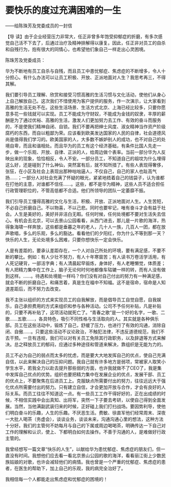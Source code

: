 # 要快乐的度过充满困难的一生

——给陈珠芳及党委成员的一封信

【导 读】由于企业经营压力非常大，任正非曾多年饱受抑郁症的折磨，有多次感觉自己活不下去了，后通过治疗及精神排解得以康复。因此，任正非对员工的自杀和自残行为，抱有很大的同情心，也希望他们象自己一样走出心灵困境。

陈珠芳及党委成员：

华为不断地有员工自杀与自残，而且员工中患忧郁症、焦虑症的不断增多，令人十分担心。有什么办法可以让员工积极、开放、正派地面对人生？我思考再三，不得其解。

我们要引导员工理解、欣赏和接受习惯高雅的生活习惯与文化活动，使他们从身心上自己解放自己。这次我们不惜使用为客户提供的服务，作一次演示，让大家看到高雅的生活无处不在。这些生活场景、生活方式北京、上海已经比较多，只要你愿意多花一些钱就可以实现。员工不能成为守财奴，不能成为金钱的奴隶，丰厚的薪酬是为了通过优裕、高雅的生活，激发人们更加努力去工作、有效的奋斗而服务的，不是使我们精神自闭、自锁。我们不要再把绅士风度、淑女精神当作资产阶级腐朽的东西，而自以粗鄙为荣。应该看到欧美发达国家的人民的自律，社会道德风尚是值得我们学习的。欧美国家的人，大多数不嫉妒别人的成功，也不对自己的处境自卑，而且和谐相处。而且华为的员工有这个经济基础，有条件比国人先走一步，做一个乐观、开放、自律、正派的人，给周边做个表率。当前一部分华为人反映出来的现象，恰恰相反，令人不安。一部分员工，不知道自己的祖坟为什么埋得这么好，还是碰到了什么神仙，突然富有后，就不知所措了。有些人表现得奢侈，张狂，在小区及社会上表现出那种咄咄逼人，不仅自己，自己的家人也趾高气扬……；一部分人对社会充满了怀疑的眼光，紧紧地捂着自己的钱袋子，认为谁都在打他的主意，对谁都不信任……。这些，都不是华为精神，这些人员不适合担任行政管理职位的，不管高低都不合适。他们所领导的团队一定萎靡不振。

我们引导员工懂得高雅的文化与生活，积极、开放、正派地面对人生。人生苦短，不必自己折磨自己。不以物喜，不以己悲。同时也要牢记，唯有奋斗才会有益于社会。人生是美好的，美好并非洁白无暇。任何时候，任何处境都不要对生活失去信心。有机会去北京，可以去景山公园看看，从西门进去，那儿是一片歌的海洋，热得象海啸一样奔放，这些都是垂暮之年的老人，几十人一族，几百人一团，都在放声歌唱，多么的乐观，多么的豁达。看看他们的夕阳红，你为什么不等到那一天？快乐的人生，无论处境多么困难，只要你想快乐一定会快乐。

人是有差距的，要承认差距存在，一个人对自己所处的环境，要有满足感，不要不断的攀比。例如：有人少壮不努力，有人十年寒窗苦；有人读书万卷活学活用，有人死记硬背，一部活字典；有人清晨起早锻炼，身体好，有人老睡懒觉，体质差；有人把精力集中在工作上，脑子无论何时何地都像车轱辘一样的转，而有人没有做到这样。……。待遇和处境能一样吗？你们没有对自己付出的努力有一种满足感，就会不断的折磨自己，和痛苦着，真是生在福中不知福。这不是宿命，宿命是人知道差距后，而不努力去改变。

我不主张以组织的方式来实现员工的自我解放，而是倡导员工自觉自愿，自我娱乐，自己承担费用的方式来组织和参与各种活动。公司不予任何补贴，凡是补贴的，只要不再补贴了，这项活动就死亡了。“青春之歌”是一个好的名字，一歌、二歌……五歌……，各具特色，吸引不同性格与生活取向的人。其实就是各种俱乐部。员工在这些活动中，锻炼了自己，舒缓了压力，也进行了有效的沟通，消除自闭、自傲……。只要这些活动不议论政治，不触犯法律，不违反道德规范，我们不去干预。一旦有违规，我们可以对有关员工免除其行政职务，以及辞退等方式来解决。总之释放员工的郁闷，应通过多种途径和管道来解决，靠组织是无能为力的。

员工不必为自己的弱点而太多的忧虑，而是要大大地发挥自己的优点，使自己充满自信，以此来解决自己的压抑问题。我自己就有许多地方是弱项，常被家人取笑小学生水平，若我全力以赴去提升那些弱的方面，也许我就做不了CEO了，我是集中发挥自己优点的优势。组织也要把精力集中在发展企业的优点，发展干部、员工的优点上，不要聚焦在后进员工上。克服缺点所需要付出的努力，往往远远大于强化优点所需要付出的努力。只有建立自信，才会更加开放与合作，才会有良好的人际关系。而员工往往不知道这一点。有一些员工工作干得好好的，正在出成绩的时候，不相信实践中会出真知、出将军，突然一下子要去考研，以使自己得到全面发展。当然，当他满副武装归来的时候，正好碰上我们打扫战场。要因势利导，使他们明白奋斗的乐趣，人生的乐趣。不厌恶生活。费敏、徐直军他们经常周末、深夜一大批人喝茶（务虚会），谈谈业务，谈谈未来，沟通沟通心里的想法，这种方法十分好。我们的主管何不妨每月与自己的下属或周边喝喝茶，明确传达一下自己对工作的理解和认识，使上、下都明白如何去操作。不善于沟通的人，是难做好行政主管的。

我曾经想写一篇文章“快乐的人生”，以献给华为患忧郁症、焦虑症的朋友们，但一直没有时间。我想他们应去看一看北京景山公园的歌的海洋，看看丽江街上少数民族姑娘的对歌，也许会减轻他们的病情。我也曾是一个严重的忧郁症、焦虑症的患者，在医生的帮助下，加上自己的乐观，我的病完全治好了。

我相信每一个人都能走出焦虑症和忧郁症的困境的！

